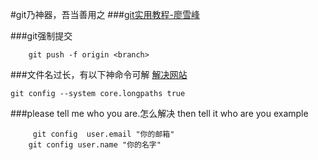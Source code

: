 #git乃神器，吾当善用之
###[git实用教程-廖雪峰](http://www.liaoxuefeng.com/wiki/0013739516305929606dd18361248578c67b8067c8c017b000)

###git强制提交
```
    git push -f origin <branch>
```


###文件名过长，有以下神命令可解
[解决网站](http://stackoverflow.com/questions/6114301/git-checkout-index-unable-to-create-file-file-name-too-long)
```
git config --system core.longpaths true
```
###please tell me who you are.怎么解决
then tell it who are you
example
```
	 git config  user.email "你的邮箱"
	git config user.name "你的名字"
```

